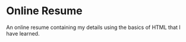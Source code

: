 
# Online Resume

An online resume containing my details using the basics of HTML that I have learned.

